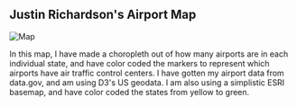 ## Justin Richardson's Airport Map

![Map](Assets/map.jpg)


In this map, I have made a choropleth out of how many airports are in each individual state, and have color coded the markers to represent which airports have air traffic control centers. I have gotten my airport data from data.gov, and am using D3's US geodata. I am also using a simplistic ESRI basemap, and have color coded the states from yellow to green.
